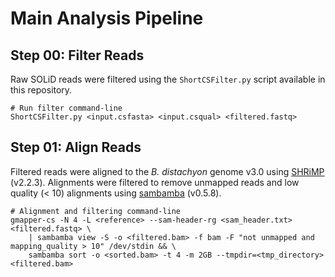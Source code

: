 # Main Analysis Pipeline

## Step 00: Filter Reads

Raw SOLiD reads were filtered using the `ShortCSFilter.py` script available in this repository.

```
# Run filter command-line
ShortCSFilter.py <input.csfasta> <input.csqual> <filtered.fastq>
```

## Step 01: Align Reads

Filtered reads were aligned to the _B. distachyon_ genome v3.0 using [SHRiMP](http://compbio.cs.toronto.edu/shrimp/) (v2.2.3).
Alignments were filtered to remove unmapped reads and low quality (< 10) alignments using [sambamba](http://lomereiter.github.io/sambamba/)
(v0.5.8).

```
# Alignment and filtering command-line
gmapper-cs -N 4 -L <reference> --sam-header-rg <sam_header.txt> <filtered.fastq> \
    | sambamba view -S -o <filtered.bam> -f bam -F "not unmapped and mapping_quality > 10" /dev/stdin && \
    sambamba sort -o <sorted.bam> -t 4 -m 2GB --tmpdir=<tmp_directory> <filtered.bam>
```
